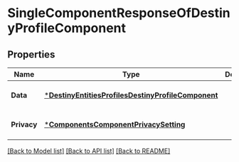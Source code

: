 # SingleComponentResponseOfDestinyProfileComponent

## Properties
Name | Type | Description | Notes
------------ | ------------- | ------------- | -------------
**Data** | [***DestinyEntitiesProfilesDestinyProfileComponent**](Destiny.Entities.Profiles.DestinyProfileComponent.md) |  | [optional] [default to null]
**Privacy** | [***ComponentsComponentPrivacySetting**](Components.ComponentPrivacySetting.md) |  | [optional] [default to null]

[[Back to Model list]](../README.md#documentation-for-models) [[Back to API list]](../README.md#documentation-for-api-endpoints) [[Back to README]](../README.md)


